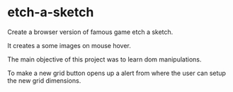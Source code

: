 # etch-a-sketch
Create a browser version of famous game etch a sketch.

It creates a some images on mouse hover.

The main objective of this project was to learn dom manipulations.

To make a new grid button opens up a alert from where the user can setup the new grid dimensions.
